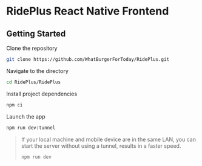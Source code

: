 # RidePlus React Native Frontend

## Getting Started

Clone the repository

```bash
git clone https://github.com/WhatBurgerForToday/RidePlus.git
```

Navigate to the directory

```bash
cd RidePlus/RidePlus
```

Install project dependencies

```bash
npm ci
```

Launch the app

```bash
npm run dev:tunnel
```

> If your local machine and mobile device are in the same LAN, you can start the server without using a tunnel, results in a faster speed.
>
> ```bash
> npm run dev
> ```
